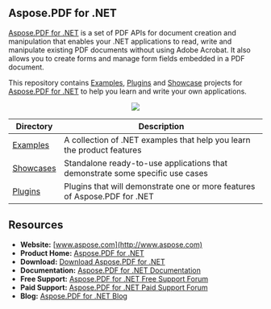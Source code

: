 ## Aspose.PDF for .NET

[Aspose.PDF for .NET](http://https://products.aspose.com/pdf/net) is a set of PDF APIs for document creation and manipulation that enables your .NET applications to read, write and manipulate existing PDF documents without using Adobe Acrobat. It also allows you to create forms and manage form fields embedded in a PDF document.

This repository contains [Examples](Examples), [Plugins](Plugins) and [Showcase](Showcases) projects for [Aspose.PDF for .NET](http://https://products.aspose.com/pdf/net) to help you learn and write your own applications.

<p align="center">

  <a title="Download complete Aspose.PDF for .NET source code" href="https://github.com/aspose-pdf/Aspose.PDF-for-.NET/archive/master.zip">
	<img src="https://raw.github.com/AsposeExamples/java-examples-dashboard/master/images/downloadZip-Button-Large.png" />
  </a>
</p>

Directory | Description
--------- | -----------
[Examples](Examples)  | A collection of .NET examples that help you learn the product features
[Showcases](Showcases)  | Standalone ready-to-use applications that demonstrate some specific use cases
[Plugins](Plugins)  | Plugins that will demonstrate one or more features of Aspose.PDF for .NET

## Resources

+ **Website:** [www.aspose.com](http://www.aspose.com)
+ **Product Home:** [Aspose.PDF for .NET](https://products.aspose.com/pdf/net)
+ **Download:** [Download Aspose.PDF for .NET](https://www.nuget.org/packages/Aspose.PDF/)
+ **Documentation:** [Aspose.PDF for .NET Documentation](https://docs.aspose.com/display/pdfnet/Home)
+ **Free Support:** [Aspose.PDF for .NET Free Support Forum](https://forum.aspose.com/c/pdf)
+ **Paid Support:** [Aspose.PDF for .NET Paid Support Forum](https://helpdesk.aspose.com/)
+ **Blog:** [Aspose.PDF for .NET Blog](https://blog.aspose.com/category/aspose-products/aspose-pdf-product-family/)
